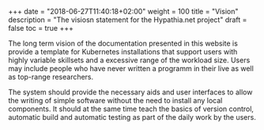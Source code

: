 +++
date = "2018-06-27T11:40:18+02:00"
weight = 100
title = "Vision"
description = "The visiosn statement for the Hypathia.net project"
draft = false
toc = true
+++


The long term vision of the documentation presented in this website is provide a template for Kubernetes installations that support users with highly variable skillsets and a excessive range of the workload size. Users may include people who have never written a programm in their live as well as top-range researchers.

The system should provide the necessary aids and user interfaces to allow the writing of simple software without the need to install any local components. It should at the same time teach the basics of version control, automatic build and automatic testing as part of the daily work by the users. 
